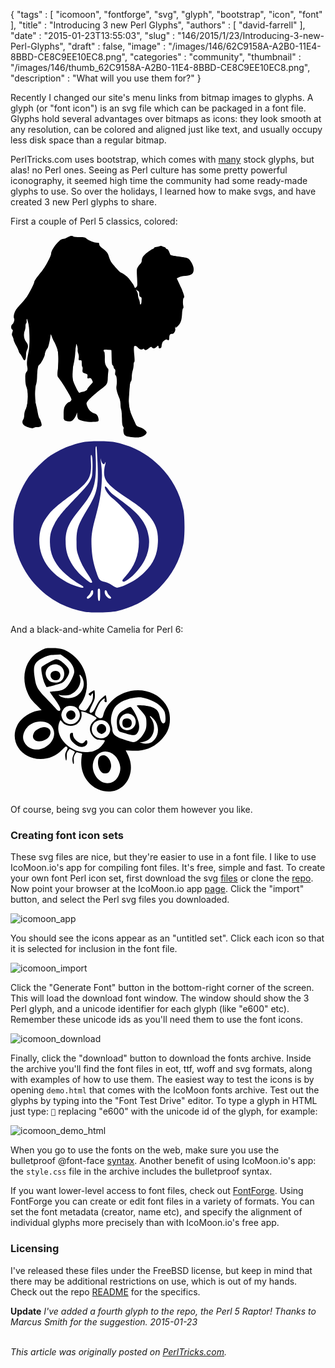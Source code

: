 {
   "tags" : [
      "icomoon",
      "fontforge",
      "svg",
      "glyph",
      "bootstrap",
      "icon",
      "font"
   ],
   "title" : "Introducing 3 new Perl Glyphs",
   "authors" : [
      "david-farrell"
   ],
   "date" : "2015-01-23T13:55:03",
   "slug" : "146/2015/1/23/Introducing-3-new-Perl-Glyphs",
   "draft" : false,
   "image" : "/images/146/62C9158A-A2B0-11E4-8BBD-CE8C9EE10EC8.png",
   "categories" : "community",
   "thumbnail" : "/images/146/thumb_62C9158A-A2B0-11E4-8BBD-CE8C9EE10EC8.png",
   "description" : "What will you use them for?"
}


Recently I changed our site's menu links from bitmap images to glyphs. A glyph (or "font icon") is an svg file which can be packaged in a font file. Glyphs hold several advantages over bitmaps as icons: they look smooth at any resolution, can be colored and aligned just like text, and usually occupy less disk space than a regular bitmap.

PerlTricks.com uses bootstrap, which comes with [many](http://getbootstrap.com/components/) stock glyphs, but alas! no Perl ones. Seeing as Perl culture has some pretty powerful iconography, it seemed high time the community had some ready-made glyphs to use. So over the holidays, I learned how to make svgs, and have created 3 new Perl glyphs to share.

First a couple of Perl 5 classics, colored:
<div class="text-center">
<svg
   xmlns:dc="http://purl.org/dc/elements/1.1/"
   xmlns:cc="http://creativecommons.org/ns#"
   xmlns:rdf="http://www.w3.org/1999/02/22-rdf-syntax-ns#"
   xmlns:svg="http://www.w3.org/2000/svg"
   xmlns="http://www.w3.org/2000/svg"
   xmlns:sodipodi="http://sodipodi.sourceforge.net/DTD/sodipodi-0.dtd"
   xmlns:inkscape="http://www.inkscape.org/namespaces/inkscape"
   id="svg2985"
   version="1.1"
   inkscape:version="0.48.5 r10040"
   width="294"
   height="325"
   sodipodi:docname="perl_camel_1_no_hold.png">
  <metadata
     id="metadata2991">
    <rdf:RDF>
      <cc:Work
         rdf:about="">
        <dc:format>image/svg+xml</dc:format>
        <dc:type
           rdf:resource="http://purl.org/dc/dcmitype/StillImage" />
        <dc:title></dc:title>
      </cc:Work>
    </rdf:RDF>
  </metadata>
  <defs
     id="defs2989" />
  <sodipodi:namedview
     pagecolor="#ffffff"
     bordercolor="#666666"
     borderopacity="1"
     objecttolerance="10"
     gridtolerance="10"
     guidetolerance="10"
     inkscape:pageopacity="0"
     inkscape:pageshadow="2"
     inkscape:window-width="640"
     inkscape:window-height="480"
     id="namedview2987"
     showgrid="false"
     inkscape:zoom="1.4523077"
     inkscape:cx="147"
     inkscape:cy="114.51894"
     inkscape:window-x="0"
     inkscape:window-y="0"
     inkscape:window-maximized="0"
     inkscape:current-layer="svg2985" />
  <path
     style="fill:#000000"
     d="m 193.75924,323.02872 c -10.12001,-1.02836 -12.32449,-2.50159 -13.03567,-8.7116 -0.30341,-2.64942 -0.15199,-4.96324 0.33649,-5.14182 0.48848,-0.17859 0.1123,-1.50872 -0.83595,-2.95584 -1.33761,-2.04131 -1.76082,-5.10696 -1.88788,-13.6753 -0.0901,-6.07429 -0.65257,-12.31095 -1.25,-13.85926 C 176.4888,277.1366 176,273.40964 176,270.40278 c 0,-3.00686 -0.7037,-7.14006 -1.56378,-9.1849 -4.17812,-9.93346 -5.62317,-15.75164 -4.89731,-19.71788 1.19303,-6.51893 0.59143,-15.84769 -1.10487,-17.13261 -1.095,-0.82945 -1.32762,-2.18068 -0.86908,-5.04826 0.46859,-2.93042 0.22468,-4.24883 -0.96941,-5.23983 C 165.718,213.35099 165,211.96531 165,211 c 0,-0.96531 -0.6611,-2.30377 -1.4691,-2.97436 -1.10519,-0.91723 -1.53869,-4.10585 -1.75,-12.87244 L 161.5,183.5 l -6.25,-0.29772 c -5.00113,-0.23823 -6.25,-2.4e-4 -6.25,1.19099 0,0.81878 0.46223,1.77437 1.02717,2.12352 0.59446,0.3674 0.96838,4.31826 0.88762,9.37858 -0.11321,7.09371 0.25638,9.51984 1.95854,12.85634 1.15395,2.26193 2.57611,4.40803 3.16036,4.76911 0.66504,0.41102 0.80954,2.34179 0.38643,5.16331 -0.37171,2.47873 -0.7308,7.35624 -0.79798,10.83891 -0.14281,7.40358 -1.74127,10.12793 -9.08085,15.47696 -8.88218,6.47327 -19.98274,16.20627 -22.70467,19.90752 -2.65497,3.6102 -2.67504,3.75052 -1.18419,8.27904 1.92003,5.83219 6.08622,10.11895 11.37402,11.70322 3.22325,0.96571 4.44047,1.98348 5.55105,4.64146 0.78238,1.87249 1.4225,4.50558 1.4225,5.85132 0,2.31113 -0.402,2.48275 -7.25,3.09508 -8.38739,0.74998 -21.98559,-1.47588 -24.84934,-4.06754 -1.12279,-1.01611 -1.91301,-3.37492 -2.10034,-6.26955 L 106.5,283.5 l -1.36862,4 c -0.75274,2.2 -2.77774,5.50383 -4.5,7.34185 -2.923986,3.12051 -3.452988,3.30494 -7.987256,2.78457 -2.670732,-0.3065 -5.483232,-1.07793 -6.25,-1.71429 -1.662479,-1.37973 -1.936784,-14.53319 -0.41382,-19.84346 1.032397,-3.59975 5.586554,-9.06867 7.5518,-9.06867 0.636856,0 1.908986,-0.82992 2.826954,-1.84426 1.537166,-1.69855 1.543887,-2.14378 0.08507,-5.63522 -2.257839,-5.40377 -14.791038,-25.58948 -19.249073,-31.00216 -2.349842,-2.85304 -2.418217,-3.32749 -1.585259,-11 0.478777,-4.4101 0.843081,-13.41836 0.809564,-20.01836 -0.0546,-10.75097 -0.353818,-12.7286 -2.874748,-19 -1.547594,-3.85 -3.315739,-7.6286 -3.92921,-8.39689 -0.613471,-0.76829 -2.061083,-3.91829 -3.216916,-7 L 64.296973,157.5 l -0.702606,6 C 62.806678,170.22657 60.201544,180.23693 59.040101,181 57.600144,181.94605 55,187.90414 55,190.25767 c 0,3.4119 -6.622078,16.05838 -8.837851,16.87805 -2.185659,0.80853 -3.225922,6.4859 -3.639722,19.86428 -0.1446,4.675 -0.82813,9.85 -1.518954,11.5 -1.98714,4.74619 -2.25493,25.20473 -0.413841,31.61647 0.850217,2.96094 2.174913,8.93102 2.943771,13.26685 0.768857,4.33582 2.019948,8.61082 2.780203,9.5 0.760255,0.88917 1.976799,3.81708 2.703432,6.50645 1.212602,4.48802 1.168311,5.00153 -0.539073,6.25 C 47.454842,306.3879 44.768749,307 42.50887,307 c -2.259878,0 -4.600761,0.49189 -5.201962,1.09309 -1.698104,1.69811 -11.771007,-0.77128 -15.316907,-3.75496 -3.323937,-2.79691 -3.886385,-6.56891 -1.458198,-9.77926 C 21.353971,293.47187 22,290.48424 22,287.76903 c 0,-2.85736 0.812393,-6.44113 1.978086,-8.72607 4.322936,-8.47366 5.13193,-28.21925 1.499812,-36.60683 -1.123554,-2.5946 -1.739408,-6.83314 -1.806951,-12.43613 -0.08702,-7.21869 0.223222,-8.95223 2.058092,-11.5 1.960714,-2.72251 2.060459,-3.48789 1.078362,-8.27471 -1.083486,-5.28101 -0.569248,-10.73595 2.377991,-25.22529 1.906816,-9.37437 1.552024,-34.2491 -0.624049,-43.75252 -1.943992,-8.48985 -2.985448,-9.9087 -2.753992,-3.75195 C 25.879811,139.42299 25.5028,141 24.969549,141 24.436297,141 24,143.18086 24,145.84636 c 0,2.6655 -0.694167,6.23785 -1.542593,7.93856 -2.238932,4.48805 -1.009646,12.24517 2.675342,16.88212 3.256925,4.09831 3.676852,8.25664 1.295077,12.82451 -0.857919,1.64535 -1.552694,4.79535 -1.543944,7 0.03757,9.46739 -2.545212,12.53787 -5.264389,6.25845 -0.774041,-1.7875 -2.58008,-4.79993 -4.01342,-6.69428 C 14.172733,188.16137 13,185.94976 13,185.14103 c 0,-0.80872 -1.8,-4.7501 -4,-8.75862 -2.2,-4.00851 -4,-8.14026 -4,-9.18167 0,-1.0414 -0.7412608,-3.37936 -1.6472461,-5.19545 -1.4024751,-2.81133 -1.459377,-3.82152 -0.3829352,-6.79837 1.0962973,-3.03176 1.04942,-3.61665 -0.3527538,-4.40135 -2.10708397,-1.17918 -2.08325961,-6.17406 0.037839,-7.93313 2.7468534,-2.27802 4.6524604,-7.79716 3.2680826,-9.46524 C 4.343412,131.50393 5.4348929,125.11215 8.1610551,120.30094 9.3455954,118.21042 12.884013,113.8 16.024206,110.5 c 3.140193,-3.3 7.50881,-8.48631 9.708038,-11.525127 C 29.67033,93.533359 38,77.032226 38,74.672367 38,73.092176 43.171007,65.781075 49.753972,58.053849 55.195488,51.666478 65,33.336177 65,29.550206 65,22.939287 78.344153,6 83.551995,6 85.003676,6 87.610847,5.2607445 89.345708,4.3572099 95.21673,1.2995172 95.969778,1 97.786431,1 c 0.997463,0 2.278609,0.4650405 2.846989,1.0334232 0.56839,0.5683828 4.93394,1.0478992 9.70123,1.065592 7.89628,0.029305 8.94851,0.2683684 11.82144,2.6857806 C 125.88403,8.9216514 134.08387,12 138.71161,12 141.53735,12 142,12.345735 142,14.457368 c 0,1.646152 1.19896,3.37926 3.63194,5.25 8.98789,6.910868 9.91633,8.04724 11.81236,14.457728 1.03051,3.484197 2.89762,7.684904 4.14913,9.334904 5.22478,6.888423 13.03294,15.359869 14.75043,16.003434 3.33008,1.247829 10.53613,6.53182 12.67035,9.290812 6.14801,7.94777 7.82787,10.410297 8.95054,13.120649 1.21313,2.928758 1.26695,2.947157 3.24097,1.108076 1.89336,-1.763939 1.96624,-2.637778 1.28332,-15.388409 -0.67774,-12.653939 -0.5907,-13.733997 1.36118,-16.892212 1.14686,-1.855666 2.99974,-4.201575 4.11749,-5.213131 1.20669,-1.092033 2.03381,-3.096524 2.03603,-4.934207 0.002,-1.702256 0.87437,-4.522866 1.93848,-6.268021 2.05306,-3.367051 11.32376,-10.717218 15.53883,-12.319787 C 228.86647,21.480468 230,20.588364 230,20.024751 230,19.461138 230.98055,19 232.179,19 c 1.19845,0 3.69155,-0.546944 5.54022,-1.215431 2.63798,-0.953908 3.77998,-0.953908 5.30743,0 C 244.09707,18.453056 245.60582,19 246.37944,19 c 0.77362,0 1.6656,0.675 1.98219,1.5 0.31658,0.825 1.18868,1.5 1.93801,1.5 1.38314,0 2.86352,2.302027 4.64435,7.222071 1.11037,3.067689 1.03682,3.045032 16.99141,5.234343 12.75633,1.750441 13.58402,2.212351 18.0963,10.098984 3.11741,5.448664 3.91313,11.810653 1.93866,15.499993 C 290.33818,63.105136 285.56308,65 279.50982,65 c -3.62757,0 -6.9741,0.70637 -9.53419,2.012433 l -3.94469,2.012433 3.12305,6.737567 c 1.71768,3.705662 3.50948,7.516974 3.98177,8.469582 1.85848,3.748493 4.86326,12.357227 4.86374,13.934652 2.7e-4,0.916666 -0.41233,1.816666 -0.91689,2.000003 -1.20813,0.43897 -1.60848,8.43386 -0.63637,12.70825 0.50152,2.20521 0.37596,3.61693 -0.36227,4.07318 -0.62139,0.38405 -1.31647,4.11317 -1.54461,8.28694 -0.56149,10.27224 -1.90486,14.68846 -5.79989,19.06659 -3.09344,3.47712 -5.71559,5.08677 -4.14398,2.54386 0.44289,-0.7166 0.27423,-0.88301 -0.44465,-0.43871 -0.65696,0.40602 -0.89999,1.74451 -0.56157,3.09288 0.85734,3.41593 -2.47073,8.75101 -5.14221,8.24323 C 255.51385,157.18537 254,159.30102 254,163.95779 254,166.81062 253.576,168 252.55902,168 c -0.79254,0 -1.69655,-0.41351 -2.00891,-0.91891 -0.85241,-1.37924 -6.02227,1.54548 -7.34247,4.15383 -0.63055,1.24579 -1.27273,3.84008 -1.42705,5.76508 -0.22154,2.76347 -0.75407,3.56725 -2.53059,3.81955 -1.65701,0.23533 -2.25,-0.18196 -2.25,-1.58333 0,-3.08698 -1.13409,-3.33546 -3.20534,-0.70231 -2.23275,2.83849 -6.25171,3.2587 -7.62897,0.79767 -0.82797,-1.47949 -1.36896,-1.30963 -4.77754,1.5 -4.32885,3.56821 -5.58409,3.84218 -7.42743,1.62109 -0.9208,-1.1095 -1.48603,-1.22074 -1.99753,-0.39311 -1.13008,1.82851 -6.61693,0.11785 -8.41271,-2.62287 -1.61942,-2.47153 -4.92432,-3.25885 -6.04795,-1.44078 -0.33853,0.54776 -0.1238,6.27982 0.47719,12.73793 0.75174,8.07807 0.76937,11.8498 0.0565,12.08742 C 197.4663,203.01123 197,205.08265 197,207.4244 c 0,2.34176 -0.67013,6.46676 -1.48918,9.16667 -0.81904,2.69991 -1.49404,7.44133 -1.5,10.53649 -0.007,3.64998 -0.51358,6.04481 -1.44152,6.81493 -0.94567,0.78483 -1.62024,4.13178 -1.98978,9.87244 -0.30749,4.77679 -0.82334,12.67893 -1.14632,17.56032 -0.67309,10.17261 1.0712,19.22733 5.61055,29.12475 1.51351,3.3 3.64276,8.07021 4.73167,10.60047 1.78303,4.14317 2.44347,4.71722 6.64412,5.77495 2.70077,0.68006 6.20909,2.5902 8.33394,4.53748 3.35712,3.07656 3.56937,3.5831 2.49212,5.9474 -1.30859,2.87205 -6.86492,5.65852 -12.2456,6.1411 -1.925,0.17265 -6.98334,-0.0401 -11.24076,-0.47268 z m 14.94371,-3.22208 c 1.53838,-0.65635 3.59153,-1.85741 4.56257,-2.66903 1.6778,-1.40235 1.66034,-1.58763 -0.35135,-3.72897 -1.16427,-1.23931 -4.77072,-3.04825 -8.01434,-4.01987 -5.74359,-1.72047 -5.94912,-1.90459 -7.87631,-7.05546 -1.08836,-2.90888 -2.41708,-6.08638 -2.95273,-7.0611 -5.9112,-10.75662 -9.30243,-30.75065 -6.91545,-40.77221 0.65501,-2.75 1.22551,-8.43812 1.26779,-12.64027 0.0602,-5.98404 0.48225,-8.08924 1.94692,-9.71139 1.55685,-1.72426 1.75616,-2.98262 1.19004,-7.51366 -0.46292,-3.70516 -0.31105,-5.67056 0.47577,-6.15684 0.76201,-0.47095 0.9319,-2.20714 0.49868,-5.09607 C 192.04237,210.09975 192.20656,209 193.18873,209 c 0.8363,0 1.40296,-1.53944 1.56439,-4.25 0.76307,-12.81205 0.74445,-16.51812 -0.096,-19.1071 -1.4185,-4.36976 0.90241,-13.6429 3.41458,-13.6429 1.06055,0 1.92828,0.35134 1.92828,0.78076 0,0.42942 1.35,1.29033 3,1.91314 1.65,0.6228 3,1.7561 3,2.51844 0,0.99855 0.99098,1.27037 3.54461,0.97225 2.34632,-0.27392 4.15207,0.13593 5.34151,1.21235 1.66991,1.51125 1.97463,1.46146 4.31177,-0.70454 1.38318,-1.28189 2.72774,-2.96929 2.98791,-3.74979 0.39042,-1.17126 0.94431,-1.20436 3.17168,-0.1895 1.48426,0.67627 2.9487,1.88122 3.25433,2.67766 0.41273,1.07557 1.3325,0.56332 3.57552,-1.99135 C 233.84825,173.54774 235.83557,172 236.60359,172 237.37162,172 238,171.325 238,170.5 c 0,-0.83333 0.88889,-1.5 2,-1.5 1.11111,0 2,-0.66667 2,-1.5 0,-0.825 0.6199,-1.5 1.37756,-1.5 0.75765,0 1.96778,-0.71119 2.68918,-1.58041 0.76218,-0.91838 2.27515,-1.39623 3.61176,-1.14072 2.15761,0.41246 2.26189,0.20057 1.68301,-3.41958 C 250.94602,157.26098 251.11989,156 251.89363,156 c 0.63209,0 1.66183,-1.125 2.28832,-2.5 1.41763,-3.11136 3.77879,-3.26141 3.93405,-0.25 0.0873,1.69317 0.22918,1.81691 0.57333,0.5 0.25152,-0.9625 0.87432,-1.75 1.38399,-1.75 0.50968,0 0.92668,-1.7449 0.92668,-3.87756 0,-3.93623 2.03238,-6.8385 3.9562,-5.64951 0.57409,0.35481 1.0438,-0.0564 1.0438,-0.91391 0,-0.85746 0.56675,-1.55902 1.25945,-1.55902 2.64282,0 3.87217,-4.29582 4.24025,-14.81714 0.21878,-6.25345 0.80763,-10.7853 1.42828,-10.99219 0.73806,-0.24602 0.74066,-0.94131 0.009,-2.30911 -0.57607,-1.07641 -0.74368,-2.91406 -0.37246,-4.08367 1.50189,-4.73204 0.74519,-16.468489 -1.31714,-20.428799 C 268.10334,81.332247 263,69.464375 263,68.190567 c 0,-2.243087 7.71918,-5.189111 13.71016,-5.232483 6.77922,-0.04908 11.71907,-2.304039 13.78943,-6.294647 1.28199,-2.471053 1.21984,-3.140141 -0.61955,-6.669079 -1.12448,-2.157356 -3.695,-5.745308 -5.71227,-7.973225 C 280.51764,37.989857 280.44469,37.962959 269,36.428803 253.01967,34.286645 253.0574,34.298164 251.94399,31.222071 249.81766,25.34749 248.91427,24.293732 246.41403,24.771683 245.02779,25.03668 244,24.757764 244,24.116577 244,23.50246 243.325,23 242.5,23 c -0.825,0 -1.5,-0.675 -1.5,-1.5 0,-1.946592 -1.4111,-1.914508 -3.0577,0.06952 -0.71642,0.863237 -2.12152,1.355366 -3.12244,1.093619 C 233.81894,22.401396 233,22.59511 233,23.09362 233,23.592129 231.97559,24 230.72353,24 c -2.81569,0 -15.44707,9.913227 -17.38091,13.640703 -0.81704,1.574847 -1.16346,3.898533 -0.81662,5.47767 0.45616,2.076869 0.13571,2.992307 -1.3202,3.771486 -5.2726,2.821809 -7.50289,11.148769 -6.18982,23.110141 0.45283,4.125 0.47724,9.372375 0.0542,11.660832 -0.5864,3.172569 -0.47002,4.046076 0.49001,3.677679 1.32518,-0.508518 1.86198,0.77183 2.89775,6.911489 0.40104,2.377177 1.17943,3.75 2.12626,3.75 1.23304,0 1.44321,1.526538 1.20468,8.75 l -0.28893,8.75 -3.25,0.31336 c -2.91237,0.2808 -3.25,0.0437 -3.25,-2.28212 0,-1.42751 -0.675,-4.21098 -1.5,-6.18548 -0.825,-1.97451 -1.5,-4.94186 -1.5,-6.594114 0,-3.100851 -8.80288,-20.513231 -11.50371,-22.754727 C 189.67333,75.313924 189,74.181827 189,73.481147 c 0,-1.46437 -6.18774,-7.14312 -9.36109,-8.591074 -1.1764,-0.536773 -3.04732,-1.519129 -4.1576,-2.183012 C 172.98905,61.216835 161,48.974897 161,47.920298 161,47.498532 159.93326,45.881424 158.62946,44.326725 157.32566,42.772026 155.9421,39.925 155.55489,38 154.49301,32.721024 152.08443,28 150.45308,28 149.65389,28 149,27.623699 149,27.163776 c 0,-0.459923 -2.23195,-2.597423 -4.95989,-4.75 -3.28111,-2.589073 -4.97347,-4.681786 -5,-6.182828 -0.0327,-1.850589 -0.4572,-2.164369 -2.30172,-1.701423 -1.24389,0.312196 -4.05639,-0.212828 -6.25,-1.166721 -2.19362,-0.953892 -4.41344,-1.621568 -4.93295,-1.483723 -1.49604,0.396954 -5.85371,-2.1415794 -8.23951,-4.7998813 -1.84202,-2.0524085 -2.42917,-2.2301102 -3.74909,-1.1346681 -1.25811,1.0441337 -2.14974,1.0566621 -4.54653,0.063883 -1.63982,-0.679236 -4.16814,-0.9371438 -5.61849,-0.5731284 -1.81224,0.4548431 -3.22576,0.1290321 -4.519414,-1.0417076 C 97.775705,3.3920283 97,3.1659741 97,3.8450124 97,4.4802556 95.9301,5 94.622445,5 93.314789,5 91.684689,5.675 91,6.5 90.315311,7.325 88.46404,8 86.886064,8 c -2.174862,0 -4.406609,1.5122285 -9.223751,6.25 -6.899968,6.78628 -9.158194,10.654648 -10.528847,18.036039 -0.488797,2.632322 -1.542528,5.557322 -2.341625,6.5 -0.799097,0.942679 -2.252305,3.88006 -3.229352,6.527515 C 59.750691,50.222894 55.321088,56.73011 49.52294,63 45.259741,67.610057 40,75.49532 40,77.276537 40,78.05544 39.370003,79.999361 38.600007,81.596362 37.83001,83.193363 35.950658,87.2 34.423668,90.5 c -2.913361,6.296107 -10.63274,16.57284 -16.900893,22.5 -6.014832,5.68762 -8.8877111,12.27877 -8.9606203,20.55806 -0.055375,6.28814 -0.3791165,7.43353 -2.9677807,10.5 L 2.688748,147.5 l 2.655626,0.31642 c 3.0025552,0.35776 3.248321,1.54435 1.2863261,6.21057 C 5.243765,157.32553 5.4998291,161 7.1166314,161 7.6024841,161 8,162.78437 8,164.96527 c 0,2.69514 0.9688299,5.49296 3.024634,8.73463 1.663548,2.62314 3.499499,6.53287 4.079891,8.68828 0.580393,2.15541 2.254744,5.4222 3.720781,7.25952 l 2.665522,3.34059 1.184129,-6.24414 c 0.65127,-3.43428 0.942678,-7.08783 0.647573,-8.119 -0.295105,-1.03116 -0.0099,-2.20031 0.633707,-2.5981 0.811575,-0.50158 0.311181,-1.74422 -1.6326,-4.05428 -2.388065,-2.83805 -2.856683,-4.39684 -3.166549,-10.53307 -0.267832,-5.30384 0.08386,-8.1452 1.334348,-10.78041 1.213467,-2.55719 1.503232,-4.73137 1.015402,-7.61882 C 21.056937,140.37754 21.195106,139 21.912102,139 22.510446,139 23,137.90429 23,136.5651 c 0,-4.5913 1.807986,-7.73151 4.251612,-7.38444 1.682707,0.239 2.317256,1.07412 2.522114,3.31934 0.150549,1.65 0.97611,5.99501 1.834579,9.65557 1.825663,7.78474 2.542535,36.24143 0.991153,39.34443 -0.549959,1.1 -1.335952,4.25 -1.746651,7 -0.410699,2.75 -1.149253,7.1375 -1.641231,9.75 -0.534939,2.84063 -0.522869,6.65937 0.03003,9.5 1.46047,7.5035 1.215266,10.13478 -1.182261,12.68683 -1.987815,2.11594 -2.175941,3.14844 -1.77018,9.71536 0.249706,4.04129 1.186797,9.80838 2.082424,12.81574 3.214268,10.79295 1.817464,30.97027 -2.755898,39.80993 -1.163719,2.2493 -1.491207,4.36876 -1.043656,6.75441 0.453647,2.41815 0.16141,4.2256 -0.959913,5.93696 C 22.725453,296.82245 22,298.55072 22,299.30983 c 0,2.37825 3.463483,4.65035 8.532265,5.5973 4.054051,0.75737 5.080193,0.63754 6.064206,-0.70817 0.971495,-1.3286 1.63549,-1.4143 3.69333,-0.47669 1.379893,0.62872 3.477101,0.88994 4.660462,0.58049 1.821234,-0.47627 2.050171,-1.04168 1.491145,-3.68271 -0.363231,-1.71603 -1.778518,-4.60808 -3.145082,-6.42679 -1.596033,-2.1241 -2.295923,-4.09115 -1.956936,-5.5 0.553371,-2.29985 -0.202733,-6.54947 -2.782916,-15.64118 -2.254749,-7.94498 -2.327869,-27.88675 -0.129973,-35.44725 1.009279,-3.47179 1.84907,-10.45231 2.044939,-16.99795 C 40.813145,209.18762 41.98759,204 44.231138,204 c 0.704351,0 1.915723,-1.4625 2.691937,-3.25 0.776214,-1.7875 2.461064,-4.81696 3.744111,-6.73213 C 51.950234,192.10269 53,189.26692 53,187.71615 c 0,-1.55077 1.522464,-5.83381 3.383253,-9.51787 2.073525,-4.10524 3.862993,-9.65557 4.622505,-14.33748 0.681589,-4.20156 1.588709,-8.20463 2.015823,-8.89572 1.405179,-2.27363 3.463913,-0.29918 5.380881,5.16057 1.037839,2.95589 2.496856,6.08478 3.242259,6.95309 C 72.390125,167.94705 73,168.98424 73,169.3836 c 0,0.39937 0.911934,2.72795 2.02652,5.17462 4.357758,9.56587 5.363594,24.38362 2.798239,41.22304 -1.108399,7.27573 -1.106997,7.28409 1.844229,11 6.158837,7.75464 17.136568,25.64941 19.678453,32.0778 1.461039,3.69496 1.528689,4.7995 0.443989,7.25 C 98.975219,267.95301 97.762538,269 96.44298,269 c -5.08352,0 -9.426698,8.64336 -9.437403,18.78138 -0.0044,4.15326 0.36823,5.40086 1.744423,5.84068 0.9625,0.30761 2.767958,1.04745 4.012129,1.64409 1.923774,0.92254 2.705037,0.66046 5.223269,-1.75216 1.628627,-1.56032 3.694992,-5.04638 4.591922,-7.74678 0.89693,-2.70041 2.28058,-5.15919 3.07478,-5.46395 2.33883,-0.89749 4.45179,2.75959 3.97815,6.88532 -0.57618,5.01886 1.1766,6.33293 10.86975,8.14913 9.54016,1.78753 17.5,1.22113 17.5,-1.24526 0,-3.04334 -2.96621,-5.92043 -7.75054,-7.51768 C 125.48076,284.98274 121,280.25863 121,276.82298 c 0,-0.85429 -0.9,-2.69743 -2,-4.09585 -1.1,-1.39842 -2,-2.85685 -2,-3.24095 0,-1.26232 6.25249,-8.90793 10.61996,-12.98618 4.53805,-4.23755 11.06888,-9.45285 18.21687,-14.54738 5.22216,-3.72196 8.86482,-10.77305 7.18601,-13.90995 -0.69701,-1.30236 -0.76141,-3.88671 -0.18799,-7.54337 0.47974,-3.05926 0.5002,-5.79223 0.0455,-6.07327 -0.83306,-0.51486 -2.63021,-4.2544 -4.8468,-10.0853 -0.92515,-2.43365 -0.92993,-3.66574 -0.0209,-5.36437 1.24584,-2.32787 0.55247,-10.50906 -0.97043,-11.45027 C 146.579,187.23981 146.2,185.48588 146.2,183.62848 l 0,-3.3771 8.65,0.12746 8.65,0.12747 0.7838,6.49684 c 0.43109,3.57327 0.52064,9.08967 0.199,12.25867 -0.47222,4.65268 -0.28622,5.87638 0.96621,6.35699 0.85304,0.32734 1.55099,1.24024 1.55099,2.02867 0,0.78843 0.96229,2.73507 2.13843,4.32588 1.57079,2.12461 1.97559,3.70653 1.525,5.95951 -0.47833,2.39163 -0.26407,3.06713 0.97286,3.06713 1.27039,0 1.45593,0.6949 0.93168,3.48939 -0.36004,1.91916 -0.15851,5.18166 0.44784,7.25 0.85682,2.92272 0.79225,4.64055 -0.28977,7.70996 -1.24037,3.51857 -1.18916,4.60933 0.4695,10 1.02396,3.32786 2.5717,7.56949 3.43943,9.42585 0.86773,1.85636 1.73904,6.24959 1.93624,9.76273 0.19721,3.51314 0.79559,8.0693 1.32973,10.1248 0.53414,2.0555 1.00065,7.8648 1.03668,12.90956 0.069,9.65745 0.47904,11.79133 2.78309,14.48237 1.17653,1.37415 1.2065,2.35624 0.1768,5.79309 -1.45959,4.87168 -0.53178,6.30612 5.10249,7.88875 4.97346,1.39701 16.39917,1.37969 19.70295,-0.0299 z M 107.246,254.75 c -0.54938,-0.6875 -2.96698,-5.2815 -5.37244,-10.20888 -4.266425,-8.73943 -4.381827,-9.23689 -4.711039,-20.30799 -0.22344,-7.51409 0.173254,-13.77939 1.173951,-18.54112 1.590641,-7.56892 2.543998,-14.56195 3.229938,-23.69201 0.65705,-8.74555 1.36984,-11 3.47786,-11 2.52539,0 4.22182,3.34304 5.07449,10 1.55133,12.11146 2.02338,13.77559 3.77742,13.3169 1.31473,-0.34381 1.90809,0.71832 2.81396,5.03709 0.63136,3.01002 0.90238,6.41174 0.60226,7.55939 -0.38704,1.48003 -0.0757,2.08662 1.07097,2.08662 1.77162,0 2.21429,2.51259 0.61663,3.5 -1.36115,0.84124 -1.26553,4.21786 0.14411,5.08907 0.62926,0.3889 2.42926,0.67056 4,0.6259 2.38093,-0.0677 2.85589,0.32345 2.85589,2.35191 0,1.64969 0.56348,2.43389 1.75,2.4355 1.09847,0.001 2.78769,1.98845 4.53723,5.33696 3.32255,6.35915 2.93272,8.13198 -3.17116,14.42162 C 126.85223,245.09369 125,247.62502 125,248.38613 125,250.49827 120.47659,253 116.65763,253 c -1.87701,0 -3.97294,0.675 -4.65763,1.5 -1.51632,1.82705 -3.41402,1.92684 -4.754,0.25 z m 8.254,-4.28718 c 4.02708,-0.72099 7.5,-2.92704 7.5,-4.7641 0,-0.54522 2.02627,-3.15755 4.50282,-5.80518 l 4.50281,-4.81388 -1.66102,-3.48319 c -1.47332,-3.08959 -1.99235,-3.41692 -4.59319,-2.89675 -2.82708,0.56541 -2.91997,0.46484 -2.59179,-2.80593 0.30167,-3.00664 -7.4e-4,-3.50615 -2.65963,-4.39308 -5.21062,-1.73811 -5.77011,-2.45019 -5.20946,-6.63016 0.2855,-2.12859 0.11193,-4.12181 -0.38572,-4.42938 C 114.40717,210.13361 114,207.65852 114,204.94098 114,200.27135 113.85548,200 111.36833,200 c -2.47337,0 -2.60078,-0.23028 -2.11817,-3.82841 0.29709,-2.21501 -0.0839,-5.2491 -0.90396,-7.19954 -0.7796,-1.85413 -1.16039,-4.54155 -0.8462,-5.97205 0.31419,-1.4305 -0.0793,-4.14802 -0.87432,-6.03893 l -1.44558,-3.43801 -0.54179,3.48847 c -0.29798,1.91866 -0.80479,7.53847 -1.12624,12.48847 -0.32145,4.95 -1.51091,12.76687 -2.64325,17.37082 -1.501437,6.10466 -1.965401,10.70692 -1.713808,17 0.317299,7.93658 0.739521,9.45067 5.260548,18.86422 3.31128,6.89467 5.26948,9.94277 6,9.33949 0.59644,-0.49256 2.88444,-1.21782 5.08444,-1.61171 z m 94.29606,-145.66315 c 0.2604,-4.874506 0.0495,-5.606786 -1.75,-6.077373 C 206.4018,98.292311 206,97.377192 206,94.062235 c 0,-3.011759 -0.47229,-4.302218 -1.75,-4.781649 -0.9625,-0.361154 -2.35121,-1.359531 -3.08602,-2.218615 -0.73481,-0.859084 -0.39731,0.06614 0.75,2.056063 1.14731,1.989919 2.08602,4.972463 2.08602,6.627876 0,1.655413 0.675,4.62534 1.5,6.59985 0.825,1.9745 1.5,4.76696 1.5,6.20545 0,1.64561 0.46352,2.46256 1.25,2.20312 0.74825,-0.24683 1.36884,-2.63704 1.54606,-5.95466 z"
     id="path2995"
     inkscape:connector-curvature="0" />
  <path
     style="fill:#000000;fill-opacity:1;stroke:#000000;stroke-width:0.9737699"
     d="M 97.21875,2.96875 C 92.465836,3.7649335 88.388485,6.2616914 83.90625,7.75 74.435181,13.836646 66.824511,23.182962 64.875,34.4375 58.946346,53.479079 41.515,65.996632 35.42799,84.878224 30.415873,96.986707 21.442591,106.52669 13.0625,116.25 c -5.7753939,7.21072 -5.1429038,16.88156 -7.6875,25.3125 -2.5432568,2.29417 -4.3488181,7.55545 0.40625,8.125 -0.1288761,4.28678 -3.0661782,9.05798 0.03125,13.15625 2.4061806,8.95365 6.661336,17.52682 10.875,25.8125 0.837716,3.01802 5.997036,6.52026 6.78125,1.65625 0.627009,-6.94089 3.630174,-15.19152 -1.25,-21.3125 -3.127213,-7.84867 -0.554806,-16.13455 0.90625,-23.96875 -0.706887,-4.83322 1.017915,-10.34887 3.625,-14.1875 2.691677,1.44929 1.775968,6.31483 2.842738,8.92538 2.571219,18.77938 3.349433,38.30511 -1.405238,56.82462 -1.770062,7.2552 1.139175,14.9343 -0.5625,22.0625 -6.107583,6.63601 -1.376533,16.16395 -0.84375,23.875 2.968145,14.30688 1.343435,29.16699 -2.9375,42.84375 -0.09501,4.91163 -1.812263,9.39516 -2.84375,14.09375 1.710961,5.90999 9.834961,7.98718 15.25,6.59375 3.371618,-2.27493 9.798916,2.0608 11.40625,-3.34375 0.487531,-5.86737 -5.245398,-10.25577 -4.78125,-16.21875 -3.573053,-16.35724 -6.258348,-33.397 -2.787467,-50.07884 1.789565,-9.68999 1.089682,-20.05236 3.818717,-29.38991 6.023408,-7.56171 10.149406,-16.50659 12.71875,-25.875 3.580895,-7.78636 5.79767,-17.24437 7.96875,-24.65625 9.348588,15.02734 14.966964,33.03388 12.522503,50.96621 0.315723,6.99442 -4.058946,15.18786 1.818451,20.71077 7.1259,11.14649 16.118694,21.65825 19.721546,34.51052 0.28546,5.37346 -6.956499,5.4591 -8.875,9.8125 -4.255051,6.18589 -3.80417,14.06672 -4.28125,21.21875 4.016521,1.5594 9.913545,5.71071 13.3125,0.71875 3.31881,-3.50032 4.73409,-9.62308 8.1875,-12.3125 2.12859,4.03018 0.14301,10.55947 5.625,12.53125 7.86437,2.82035 16.93599,3.60426 25.09375,1.65625 4.1905,-3.6341 -1.53992,-8.75905 -5.09375,-10.15625 -5.89542,-1.74605 -9.35621,-6.34173 -11.375,-11.90625 -1.85359,-3.07372 -3.17792,-6.66659 0.4375,-9.03125 8.50691,-10.31939 20.21004,-17.1511 29.21875,-26.8125 5.43647,-7.55229 4.00345,-18.07103 1.9375,-26.59375 -2.54728,-4.97178 -4.38946,-10.18949 -3,-15.84375 0.94669,-4.86701 -2.39043,-9.89478 -2.1875,-14.21875 4.76844,-0.30917 10.34127,-0.13577 14.59375,1.46875 1.15308,7.69408 -0.55758,15.89855 1.65625,23.34375 3.60961,3.44701 5.3194,8.89203 5.5625,13.84375 3.37072,4.14796 1.24244,10.24899 2.15625,15.3125 -2.15737,8.24942 0.91021,16.3881 3.4375,24.21875 4.62372,14.90015 2.66883,30.96048 6.625,45.90625 3.00517,4.24432 -2.03619,11.32868 3.84375,14.125 9.09447,3.39789 21.27683,4.37087 29.03125,-2.46875 2.36322,-4.72283 -4.6123,-7.43687 -7.96875,-8.9375 -4.71702,-1.02613 -8.29625,-4.32167 -9.29811,-9.20127 -7.17686,-14.80748 -10.68021,-31.41555 -8.17259,-47.91777 0.36458,-7.95204 1.45582,-15.81398 3.50195,-23.38096 0.96042,-7.73482 1.08187,-15.68738 3.34375,-23.03125 1.32909,-10.34907 -0.92671,-21.25249 1.96875,-31.3125 4.68076,2.97368 9.70247,5.9814 15.25,6.40625 3.60555,2.73487 7.48056,0.007 9.4375,-3.28125 2.89275,-3.9738 6.37015,6.63989 9.0151,1.25819 3.28166,-3.72083 7.51508,-6.37614 11.2349,-9.28944 2.10842,-3.43585 6.43607,-3.33082 9.46875,-4.90625 2.10546,-2.75121 -1.35756,-7.10259 2.53125,-9.21875 1.32673,-3.52371 4.70783,1.12202 6.25,-2.21875 1.63908,-3.63402 1.37701,-8.63944 5.75,-10.21875 7.9389,-6.30574 5.56265,-17.80548 6.98393,-26.71578 -0.091,-8.88623 1.66887,-18.302746 -0.50402,-26.866663 -2.54536,-6.778479 -6.72942,-13.669485 -8.41741,-20.417557 7.73814,-6.175816 21.4234,-1.057352 26.6875,-11.21875 2.28138,-7.433685 -4.89414,-13.78032 -9.625,-18.5 -4.60109,-4.335374 -11.85759,-2.27071 -17.48304,-4.402153 -4.36677,-1.481359 -11.15611,0.158562 -12.29821,-5.785347 -1.83104,-4.699643 -7.55999,-4.661798 -10.625,-8.21875 -4.907,-2.526386 -9.35862,3.247213 -14.1875,3.71875 -5.37477,3.752321 -11.53636,7.412326 -14.96875,13.125 -1.46852,3.72557 -0.19913,8.591201 -4.21875,10.90625 -6.70679,7.71134 -3.89031,19.150724 -4.53125,28.53125 0.085,4.285734 -0.0273,8.625405 2.40625,12.125 0.36804,5.259214 5.15089,8.711046 4.2991,14.12484 -0.66802,3.55494 2.45923,11.14602 -3.4241,9.50016 -1.79155,-2.98938 -1.52442,-8.07464 -3.1936,-11.58283 C 198.85494,85.444023 191.3985,69.04687 176.5,61.46875 165.99011,53.771319 158.48791,42.584058 154.125,30.4375 149.99792,24.275089 142.40109,20.478574 139.15625,13.8125 134.89147,11.995915 129.7434,12.62457 125.5,10.25 120.23015,7.9121475 115.46541,3.6792156 109.15714,4.4265341 104.99697,4.7326524 101.16144,3.2826982 97.21875,2.96875 z m 7.6875,169.71875 c 3.64463,1.21041 2.52076,6.88965 3.84375,9.84375 1.70677,4.14547 0.2649,11.50001 5.09375,13.59375 2.72495,4.511 1.03458,10.61478 3.78125,14.78125 -0.63472,2.95705 -1.60088,8.48239 3,8.5625 4.12569,-0.35677 5.25557,4.25391 8.15625,6.3125 2.68357,3.75246 5.68077,9.06987 1.53125,13.03125 -4.0229,4.88101 -6.7769,12.54386 -14.1875,12.75 -3.05327,0.32784 -7.27096,5.08335 -8.65625,0.1875 -5.28054,-8.91041 -9.772631,-18.39401 -8.75,-29 0.07973,-16.65408 3.87388,-33.01808 5.78125,-49.4375 -0.0919,-0.45973 0.0666,-0.65424 0.40625,-0.625 z"
     id="path2997"
     inkscape:connector-curvature="0" />
</svg>
</div>
<div class="text-center">
<svg
   xmlns:dc="http://purl.org/dc/elements/1.1/"
   xmlns:cc="http://creativecommons.org/ns#"
   xmlns:rdf="http://www.w3.org/1999/02/22-rdf-syntax-ns#"
   xmlns:svg="http://www.w3.org/2000/svg"
   xmlns="http://www.w3.org/2000/svg"
   xmlns:sodipodi="http://sodipodi.sourceforge.net/DTD/sodipodi-0.dtd"
   xmlns:inkscape="http://www.inkscape.org/namespaces/inkscape"
   id="svg2985"
   version="1.1"
   inkscape:version="0.91 r13725"
   width="283"
   height="283"
   sodipodi:docname="Perl_Onion_Color.svg">
  <metadata
     id="metadata2991">
    <rdf:RDF>
      <cc:Work
         rdf:about="">
        <dc:format>image/svg+xml</dc:format>
        <dc:type
           rdf:resource="http://purl.org/dc/dcmitype/StillImage" />
        <dc:title></dc:title>
      </cc:Work>
    </rdf:RDF>
  </metadata>
  <defs
     id="defs2989" />
  <sodipodi:namedview
     pagecolor="#ffffff"
     bordercolor="#666666"
     borderopacity="1"
     objecttolerance="10"
     gridtolerance="10"
     guidetolerance="10"
     inkscape:pageopacity="0"
     inkscape:pageshadow="2"
     inkscape:window-width="1920"
     inkscape:window-height="1016"
     id="namedview2987"
     showgrid="false"
     inkscape:zoom="0.83392226"
     inkscape:cx="143.8983"
     inkscape:cy="141.5"
     inkscape:window-x="0"
     inkscape:window-y="27"
     inkscape:window-maximized="1"
     inkscape:current-layer="svg2985" />
  <ellipse
     style="fill:#ffffff"
     id="path3352"
     cx="137.30296"
     cy="139.1017"
     rx="126.51059"
     ry="131.90678" />
  <path
     style="fill:#212178"
     d="M 118.69895,277.3992 C 88.934233,272.13272 63.406488,258.54383 42.31148,236.73675 24.370281,218.18994 12.024451,194.83379 6.403291,168.80475 c -2.4273446,-11.23993 -2.4273446,-43.40363 0,-54.64357 C 10.20178,96.57211 17.579636,79.095485 27.637238,63.862333 34.296314,53.776558 53.793596,34.279276 63.87937,27.6202 79.112521,17.562598 96.589145,10.184741 114.17822,6.3862521 c 11.23994,-2.4273446 43.40364,-2.4273446 54.64356,0 27.40583,5.9184869 50.17782,18.2925009 69.83012,37.9448049 19.65231,19.652304 32.02632,42.424303 37.94481,69.830123 2.42734,11.23994 2.42734,43.40364 0,54.64357 -5.91849,27.40583 -18.2925,50.17782 -37.94481,69.83012 -19.34171,19.34171 -41.82327,31.68678 -68.77357,37.7649 -9.55793,2.1556 -41.15744,2.77268 -51.17938,0.99943 z m 24.74157,-27.3282 c 0,-8.97489 -0.13045,-9.62173 -1.94051,-9.62173 -1.79642,0 -1.93443,0.61948 -1.85846,8.34201 0.0897,9.12148 0.73096,11.92411 2.58666,11.30554 0.86091,-0.28696 1.21231,-3.19306 1.21231,-10.02582 z m -14.45684,3.08865 c 2.55424,-2.55424 3.29888,-4.10337 3.29888,-6.86294 0,-2.81397 -0.34268,-3.49806 -1.62817,-3.25037 -0.8955,0.17253 -1.97018,1.62355 -2.38817,3.22448 -0.418,1.60093 -2.13524,4.07463 -3.8161,5.49712 -3.02699,2.56171 -3.14521,4.69059 -0.26047,4.69059 0.82234,0 2.97965,-1.4845 4.79403,-3.29888 z m 31.97207,2.24676 c 0.35764,-0.57867 -0.72499,-2.21598 -2.40586,-3.63847 -1.68086,-1.42249 -3.3981,-3.89619 -3.8161,-5.49712 -0.41799,-1.60093 -1.49266,-3.05195 -2.38816,-3.22448 -1.2855,-0.24769 -1.62817,0.4364 -1.62817,3.25037 0,5.58148 8.01265,12.71088 10.23829,9.1097 z M 116.75843,237.9785 c 0,-0.55846 -1.35755,-1.75915 -3.01677,-2.66821 C 102.9238,229.3834 90.239588,219.95793 83.186194,212.6049 69.420834,198.25478 63.223498,183.96323 63.073973,166.22454 c -0.09994,-11.85594 1.428871,-18.03566 7.200988,-29.10773 5.580538,-10.7046 12.049755,-18.78535 29.841389,-37.275164 19.86921,-20.648912 24.44432,-26.098676 27.89817,-33.231631 2.45277,-5.065533 2.77979,-6.912163 3.12076,-17.622998 0.42336,-13.298195 -0.38605,-22.479613 -1.98174,-22.479613 -0.72574,0 -0.86394,3.45067 -0.44859,11.200999 1.32933,24.805011 -3.27693,32.501635 -31.861698,53.237812 -19.686183,14.280905 -28.720967,22.036805 -35.542917,30.511815 -9.665772,12.00794 -13.94279,22.40191 -15.014716,36.48864 -2.583503,33.95117 18.931329,63.39038 56.889201,77.84274 8.37501,3.18877 13.58361,4.02817 13.58361,2.18909 z m 65.67039,-2.7548 c 13.04908,-5.43404 22.97416,-12.00796 32.32565,-21.41103 14.26051,-14.33916 20.20058,-27.74369 21.08818,-47.58813 0.77837,-17.40214 -3.00068,-28.91516 -13.77038,-41.95196 -7.37973,-8.93321 -15.32232,-15.32243 -36.74029,-29.554808 -28.81997,-19.151047 -35.58478,-26.775965 -35.58478,-40.10919 0,-3.545903 0.63891,-8.570042 1.41981,-11.164752 1.33119,-4.423224 1.29638,-7.473413 -0.0454,-3.976816 -1.2699,3.309284 -4.16417,1.785705 -5.72645,-3.014467 l -1.49997,-4.608725 0.56796,4.366161 c 2.01537,15.492941 2.26667,21.984981 1.376,35.546296 -1.20415,18.334721 -3.45703,30.867561 -9.64546,53.657961 -6.14123,22.61665 -7.24673,30.81506 -6.48419,48.08724 0.64466,14.60212 2.68564,25.52422 7.43366,39.78057 4.40709,13.23266 5.22814,14.23693 13.33414,16.30985 4.4602,1.14059 8.68079,3.06669 12.04316,5.49598 3.15304,2.27805 6.31429,3.76077 8.08726,3.79316 1.60093,0.0292 6.92042,-1.61655 11.82109,-3.65734 z m -2.92705,-6.57924 c -1.21174,-1.21173 -0.64801,-2.2421 4.08779,-7.47153 14.91265,-16.46707 21.5962,-33.47243 21.78681,-55.43352 0.12985,-14.95993 -3.17473,-24.87291 -13.26123,-39.78057 -4.5615,-6.74182 -20.61213,-23.55445 -28.376,-29.723148 -5.69841,-4.527611 -11.54805,-12.24154 -12.5932,-16.606672 -1.05817,-4.419535 1.90503,-3.252538 5.34228,2.103946 1.68425,2.624683 5.33185,6.478451 8.10577,8.563942 2.77392,2.085482 10.97867,8.204113 18.23277,13.596952 24.95911,18.5551 36.06583,34.3737 38.56462,54.92522 1.44592,11.89201 -0.85153,24.18046 -6.65382,35.58961 -6.01309,11.82364 -16.9769,24.70184 -26.36968,30.97411 -5.77701,3.85772 -7.59957,4.52821 -8.86611,3.26166 z m -48.85509,1.25246 c 0.28174,-0.7342 -2.21642,-5.42782 -5.55145,-10.43027 -8.83102,-13.2463 -12.67434,-20.55721 -16.25777,-30.92618 -3.02286,-8.74686 -3.18675,-9.9357 -3.21023,-23.28619 -0.0355,-20.18492 2.15,-26.58392 18.1604,-53.1727 15.098,-25.073545 17.14143,-34.781451 15.44101,-73.356862 -0.60944,-13.825688 -1.30103,-25.33058 -1.53688,-25.566427 -1.59512,-1.595122 -1.93084,2.502424 -1.34435,16.408176 1.16764,27.684994 -0.61841,43.110432 -6.45621,55.759801 -3.97528,8.613648 -8.41877,15.143682 -20.38673,29.959732 -16.658315,20.62262 -21.360244,31.55979 -21.272979,49.48316 0.05982,12.28503 1.724872,19.84053 6.688606,30.35071 5.374943,11.38088 15.265123,22.86565 27.659883,32.11948 5.70707,4.26086 7.25568,4.77105 8.0667,2.65757 z"
     id="path2995"
     inkscape:connector-curvature="0" />
</svg>
</div>

And a black-and-white Camelia for Perl 6:

<div class="text-center">
<svg
   xmlns:dc="http://purl.org/dc/elements/1.1/"
   xmlns:cc="http://creativecommons.org/ns#"
   xmlns:rdf="http://www.w3.org/1999/02/22-rdf-syntax-ns#"
   xmlns:svg="http://www.w3.org/2000/svg"
   xmlns="http://www.w3.org/2000/svg"
   xmlns:sodipodi="http://sodipodi.sourceforge.net/DTD/sodipodi-0.dtd"
   xmlns:inkscape="http://www.inkscape.org/namespaces/inkscape"
   id="svg2997"
   version="1.1"
   inkscape:version="0.48.5 r10040"
   width="261"
   height="243"
   sodipodi:docname="camelia-logo-simple_ant.png">
  <metadata
     id="metadata3003">
    <rdf:RDF>
      <cc:Work
         rdf:about="">
        <dc:format>image/svg+xml</dc:format>
        <dc:type
           rdf:resource="http://purl.org/dc/dcmitype/StillImage" />
        <dc:title></dc:title>
      </cc:Work>
    </rdf:RDF>
  </metadata>
  <defs
     id="defs3001" />
  <sodipodi:namedview
     pagecolor="#ffffff"
     bordercolor="#666666"
     borderopacity="1"
     objecttolerance="10"
     gridtolerance="10"
     guidetolerance="10"
     inkscape:pageopacity="0"
     inkscape:pageshadow="2"
     inkscape:window-width="640"
     inkscape:window-height="480"
     id="namedview2999"
     showgrid="false"
     inkscape:zoom="0.97119342"
     inkscape:cx="130.5"
     inkscape:cy="150.62321"
     inkscape:window-x="602"
     inkscape:window-y="337"
     inkscape:window-maximized="0"
     inkscape:current-layer="svg2997" />
  <path
     style="fill:#000000"
     d="m 141,233.78347 c -17.77025,-7.46984 -28.85935,-25.72332 -27.75403,-45.68519 0.26186,-4.72906 0.79062,-9.33064 1.17503,-10.22574 0.54948,-1.27947 -0.0775,-1.77311 -2.93205,-2.30863 -1.99704,-0.37465 -4.24583,-0.91712 -4.99732,-1.2055 -0.87011,-0.33389 -2.15897,1.02937 -3.54877,3.75359 -1.7374,3.40558 -2.07077,5.35968 -1.63489,9.58295 0.54786,5.30834 -0.54197,7.29294 -1.677684,3.05505 C 98.501166,186.5367 98.996323,181.92753 101,178 c 1.1,-2.15618 2,-4.15411 2,-4.43984 0,-0.28573 -1.8889,-1.48316 -4.197562,-2.66095 l -4.197563,-2.14144 -2.29747,2.87112 c -1.889018,2.36067 -2.298354,4.08164 -2.302438,9.68013 -0.0057,7.82449 -1.428949,8.20236 -2.327219,0.61788 -0.499616,-4.21848 -0.179994,-5.97566 1.796363,-9.87581 2.211661,-4.3645 2.275015,-4.87339 0.791414,-6.35699 -1.483602,-1.48361 -2.100172,-1.11564 -7.702139,4.5966 -9.743412,9.9352 -20.987344,14.722 -34.523485,14.69743 -30.490551,-0.0553 -49.9919483,-27.7893 -37.491471,-53.3186 5.581117,-11.39813 19.312661,-21.29844 33.068327,-23.84195 l 6.116757,-1.13103 -8.72957,-8.598276 C 34.226637,91.422899 31.458062,87.822716 28.62422,82 14.985513,53.976447 23.67992,23.6693 48.939241,11.185465 56.217218,7.5884944 56.661649,7.501738 67.448137,7.5723798 80.281605,7.6564278 86.304445,9.4158744 95.775713,15.84769 120.23107,32.455005 129.25623,64.826799 116.4672,90.064734 c -1.29603,2.557585 -3.53932,6.055954 -4.98509,7.774152 -4.09809,4.870304 -2.23009,8.399884 5.08323,9.604744 4.05873,0.66868 4.07185,0.66033 8.07202,-5.13693 5.75888,-8.346078 7.36689,-12.39478 7.33084,-18.457829 -0.0289,-4.858926 -0.16299,-5.175585 -1.46394,-3.457061 -0.78767,1.040496 -1.60018,2.390496 -1.80558,3 C 128.3103,84.544348 125,82.453086 125,81.055187 125,80.204426 132.81262,75 134.08974,75 c 0.50064,0 0.91034,3.2625 0.91043,7.25 1.6e-4,6.629965 -0.39551,8.036733 -4.62648,16.449188 C 125.71781,107.95646 125.33181,111 128.81363,111 c 2.56558,0 4.24707,-2.19908 8.571,-11.209308 2.68711,-5.599404 5.12024,-8.952017 8.89033,-12.25 C 149.12984,85.043311 151.76865,83 152.13899,83 c 0.85598,0 2.257,9.937347 1.50678,10.687562 -0.30773,0.307733 -1.26498,0.288804 -2.12721,-0.04206 -1.11172,-0.426607 -1.38358,-1.335105 -0.93472,-3.123539 0.34814,-1.387077 0.24669,-2.507738 -0.22543,-2.490358 -1.11085,0.0409 -5.49302,4.058483 -7.13328,6.539816 -2.53007,3.827404 -7.19039,13.994539 -7.78903,16.992879 -0.53357,2.67239 -0.15064,3.41605 2.99412,5.81468 2.31365,1.76471 4.54635,2.6376 6.23005,2.4357 2.26139,-0.27118 2.81411,-1.06048 3.99863,-5.71005 2.07895,-8.16047 6.14925,-14.906911 13.3411,-22.112592 24.79302,-24.840698 68.35183,-22.175885 86.08882,5.266686 5.11649,7.916206 6.98143,14.385146 6.98855,24.241276 0.01,13.77175 -5.02313,24.55278 -16.43628,35.20712 -11.75204,10.9707 -25.89523,15.8305 -43.72981,15.02618 l -10.58873,-0.47754 3.26974,6.49881 c 4.45464,8.85386 6.05804,18.63766 4.53118,27.64884 C 187.8488,230.63156 164.42956,243.63223 141,233.78347 z m 22.95653,-12.26099 c 7.4693,-3.86253 12.89445,-15.30641 11.55257,-24.36912 -1.06305,-7.17952 -4.31997,-13.7243 -8.95651,-17.99812 -10.91838,-10.06421 -25.81918,-7.4854 -32.20865,5.57421 -10.28392,21.01958 10.40529,46.72551 29.61259,36.79303 z M 146.76939,206.93075 C 143.17316,204.83522 140,197.64723 140,191.5964 c 0,-8.66044 2.70886,-12.5063 8.85,-12.5646 6.14238,-0.0583 12.12677,8.4421 12.14442,17.25032 0.008,3.93544 -2.46398,9.36363 -4.84402,10.63739 -2.50863,1.34257 -7.08684,1.34806 -9.38101,0.0112 z m -14.13726,-34.52713 c 2.58612,-0.87801 6.42186,-2.73451 8.52388,-4.12556 3.64206,-2.4102 9.84399,-10.41117 9.84399,-12.6995 0,-0.65778 -2.46869,-1.07856 -6.32784,-1.07856 -5.43362,0 -6.86216,-0.40754 -10.10885,-2.88391 -2.07955,-1.58615 -4.62214,-4.73615 -5.65019,-7 -3.63402,-8.00235 -1.93103,-14.87011 5.20676,-20.99768 4.26852,-3.66439 4.32916,-3.79947 2.38012,-5.30183 -3.32174,-2.56046 -15.75636,-8.16644 -19.63732,-8.85322 l -3.63733,-0.64367 0.49752,4.41399 c 0.55429,4.9176 -1.76815,10.62916 -5.87555,14.44971 -6.93153,6.44745 -19.683547,5.51486 -25.119029,-1.83703 C 81.570866,124.28086 80.27108,123 79.839876,123 c -0.431203,0 -1.51615,2.51849 -2.410993,5.59664 -4.976443,17.11836 9.06466,37.00106 31.071117,43.99781 5.7256,1.8204 18.50587,1.71934 24.13213,-0.19083 z m -23.17189,-7.42312 c -3.84647,-1.1752 -11.057061,-7.30016 -12.986463,-11.03121 -1.986392,-3.84126 -1.926653,-9.56153 0.10801,-10.3423 2.75088,-1.05561 3.418213,-0.67635 3.418213,1.94267 0,3.93897 2.66765,8.19704 7.18591,11.47006 5.12459,3.71223 8.99592,3.87791 11.22213,0.48028 2.38685,-3.64279 4.59196,-3.237 4.59196,0.84501 0,5.77227 -6.28454,8.85216 -13.53976,6.63549 z m -54.897669,1.72062 c 12.201982,-6.23399 18.242899,-19.05092 13.889701,-29.46959 -3.428035,-8.20444 -10.108135,-12.1748 -20.54255,-12.20957 -11.897158,-0.0397 -22.799648,7.33707 -26.38182,17.85017 -1.997381,5.86199 -1.900104,9.72908 0.367961,14.62787 5.354848,11.56592 19.976735,15.68442 32.666708,9.20112 z m -14.16291,-11.07457 c -4.92689,-2.23139 -5.889651,-7.67042 -2.377435,-13.43112 2.333197,-3.82688 10.70557,-8.17065 15.777434,-8.18566 9.174668,-0.0272 13.113734,7.40738 7.95034,15.00536 -4.242393,6.24272 -14.886604,9.53884 -21.350339,6.61142 z M 225.16,158.40261 c 1.463,-0.74849 3.98686,-2.9706 5.60857,-4.93801 7.70316,-9.34527 6.73193,-23.7325 -2.23375,-33.0896 -5.27798,-5.50841 -7.5034,-5.69476 -3.59628,-0.30115 8.58061,11.84519 4.96215,29.92308 -7.1644,35.79344 -2.42308,1.17299 -5.95101,2.17989 -7.83986,2.23756 l -3.43428,0.10486 4,1.34054 c 4.38883,1.47086 10.47282,0.99458 14.66,-1.14764 z m -23.87788,-1.74974 c 4.3619,-1.82606 10.38661,-8.71618 13.58192,-15.53286 2.16379,-4.61611 2.63201,-7.04904 2.6212,-13.62001 -0.0155,-9.44592 -0.8271,-11.22613 -9.41909,-20.66181 C 204.72977,103.17419 202,99.911691 202,99.588188 c 0,-1.496205 15.24905,-0.446195 21.48295,1.479262 9.72747,3.00451 13.2773,6.62375 15.1203,15.41596 2.10558,10.04484 4.92275,13.59059 8.19675,10.31659 1.8879,-1.8879 1.45377,-13.64984 -0.67545,-18.3 -4.17936,-9.127609 -17.41183,-17.87014 -31.93997,-21.102345 -6.76272,-1.504563 -8.26111,-1.514283 -17.35038,-0.112548 -15.52657,2.394486 -27.63597,9.499395 -32.20782,18.897203 -3.65301,7.50902 -4.98644,17.97091 -3.09258,24.26375 0.80641,2.67949 1.4662,6.27516 1.4662,7.99036 0,4.95115 3.6217,9.38296 9.99721,12.23342 4.66174,2.08424 21.04033,7.19964 23.28491,7.27239 0.98016,0.0318 3.23016,-0.54844 5,-1.28936 z M 187,144.89332 c -3.575,-1.05578 -8.11338,-2.35955 -10.08529,-2.89725 -4.39637,-1.19882 -5.95227,-4.16942 -6.66586,-12.72678 -0.61605,-7.38761 0.99272,-13.97179 4.28009,-17.51707 3.07617,-3.31751 13.5523,-9.65381 16.51541,-9.98905 1.94262,-0.21978 3.03905,0.97328 6.65066,7.23683 7.63706,13.24477 10.02661,24.56971 6.67463,31.63348 -3.1804,6.70219 -6.41415,7.49526 -17.36964,4.25984 z m 5.80202,-7.29094 c 11.62906,-6.01362 9.39866,-22.7857 -3.34812,-25.17701 -10.16243,-1.90648 -18.83677,10.13221 -14.01673,19.45314 3.20838,6.2043 11.28657,8.86707 17.36485,5.72387 z m -12.14703,-4.43112 c -2.28419,-2.524 -2.18066,-9.38556 0.17375,-11.51627 1.00581,-0.91025 3.48081,-1.65499 5.5,-1.65499 4.7778,0 7.67126,2.82886 7.67126,7.5 0,4.74223 -2.88464,7.5 -7.84501,7.5 -2.455,0 -4.44331,-0.66111 -5.5,-1.82874 z m -27.48022,16.35595 c 5.08272,-3.4538 7.40667,-9.65419 5.82292,-15.53578 -4.59012,-17.0464 -29.01107,-13.96392 -28.99395,3.6597 0.0111,11.39664 13.61531,18.36936 23.17103,11.87608 z m -10.08405,-5.61729 c -5.4497,-2.17898 -6.75331,-8.33824 -2.63617,-12.45537 2.99969,-2.9997 6.41533,-3.13134 9.91059,-0.38197 2.61978,2.06072 3.41016,5.74344 2.01368,9.38262 -0.50838,1.32482 -5.48298,4.71329 -6.57916,4.48141 -0.16481,-0.0349 -1.38384,-0.49687 -2.70894,-1.02669 z M 106.8029,124.66377 c 6.06525,-6.06526 5.54414,-15.2801 -1.22158,-21.60095 -3.70785,-3.464046 -12.717016,-4.029102 -17.399349,-1.09129 -4.275631,2.68264 -7.593572,9.85273 -6.630152,14.32781 1.572648,7.30493 5.254041,11.27629 11.723229,12.64663 4.946554,1.0478 9.703712,-0.45806 13.527852,-4.2822 z m -15.628586,-4.97822 c -2.884273,-3.07017 -2.77173,-7.17904 0.280231,-10.231 C 96.331241,104.57785 104,107.85424 104,114.81445 c 0,6.6391 -8.228748,9.76431 -12.825686,4.8711 z M 79.673253,106.40911 C 80.54916,104.12653 77.789618,98.873022 69.905404,87.813461 66.107432,82.485864 63,77.926589 63,77.681738 63,77.436887 66.9375,76.909237 71.75,76.509183 81.988144,75.658105 86.342502,73.754343 91.301185,67.961236 96.094206,62.36167 102,49.979276 102,45.529549 102,37.486747 96.373212,28.834295 86.960427,22.402825 l -6.802979,-4.64827 -9.328724,0.409572 C 62.890937,18.512631 60.460099,19.060612 54.525597,21.839321 38.201302,29.482839 35.719329,34.489323 38.581882,54 c 2.246463,15.311511 4.302133,19.056629 18.676187,34.025181 6.733062,7.011535 13.640848,14.374229 15.350635,16.361529 3.306361,3.84303 6.063072,4.6322 7.064549,2.0224 z M 54.705131,64.25 C 51.369642,56.781504 48.196028,40.518587 49.619284,38.188001 50.792976,36.266077 68.03657,26.417326 71.330231,25.787702 c 3.995723,-0.76383 8.153269,1.107782 13.962646,6.285595 9.340127,8.32472 10.659339,12.852342 6.071812,20.838845 -3.307883,5.758748 -6.108423,8.884412 -9.577397,10.689268 -2.229,1.159715 -21.78023,6.392819 -23.900728,6.397295 C 57.549174,69.999417 56.117529,67.4125 54.705131,64.25 z m 25.581502,-3.817322 c 8.23106,-6.009332 7.437716,-19.643676 -1.447405,-24.874986 -9.047523,-5.326927 -20.795904,0.238205 -22.485724,10.651342 -0.843729,5.199295 2.709617,12.227097 7.499791,14.833075 4.588043,2.496012 12.586038,2.199406 16.433338,-0.609431 z M 66.07258,56.365141 C 61.618784,50.703057 64.894869,44 72.115981,44 c 6.075733,0 9.585901,5.898173 6.734315,11.315741 -1.593589,3.027571 -2.788303,3.651293 -7.027716,3.668946 -2.792494,0.01163 -4.17616,-0.618733 -5.75,-2.619546 z m 37.45683,28.855347 c 13.76859,-7.092131 17.85114,-22.353167 9.0012,-33.647487 -1.99557,-2.546752 -2.84671,-1.534607 -1.55859,1.85341 3.73438,9.822153 -3.41423,23.517796 -14.746944,28.252906 -4.143398,1.731222 -12.260613,2.218922 -16.725076,1.004878 -2.766961,-0.752433 -2.875478,-0.688945 -1.396975,0.81731 4.65143,4.738744 17.833686,5.629947 25.426385,1.718983 z"
     id="path3007"
     inkscape:connector-curvature="0" />
</svg>
</div>

Of course, being svg you can color them however you like.

### Creating font icon sets

These svg files are nice, but they're easier to use in a font file. I like to use IcoMoon.io's app for compiling font files. It's free, simple and fast. To create your own font Perl icon set, first download the svg [files](https://github.com/dnmfarrell/Perl-Icons/tree/master/Icons) or clone the [repo](https://github.com/dnmfarrell/Perl-Icons). Now point your browser at the IcoMoon.io app [page](http://icomoon.io/app). Click the "import" button, and select the Perl svg files you downloaded.

![icomoon\_app](https://farm8.staticflickr.com/7543/16158980357_1b37c2a633.jpg)

You should see the icons appear as an "untitled set". Click each icon so that it is selected for inclusion in the font file.

![icomoon\_import](https://farm8.staticflickr.com/7567/15724931783_ff9a3cbf19.jpg)

Click the "Generate Font" button in the bottom-right corner of the screen. This will load the download font window. The window should show the 3 Perl glyph, and a unicode identifier for each glyph (like "e600" etc). Remember these unicode ids as you'll need them to use the font icons.

![icomoon\_download](https://farm9.staticflickr.com/8660/16318921836_8ce352635b.jpg)

Finally, click the "download" button to download the fonts archive. Inside the archive you'll find the font files in eot, ttf, woff and svg formats, along with examples of how to use them. The easiest way to test the icons is by opening `demo.html` that comes with the IcoMoon fonts archive. Test out the glyphs by typing into the "Font Test Drive" editor. To type a glyph in HTML just type: `` replacing "e600" with the unicode id of the glyph, for example:

![icomoon\_demo\_html](https://farm8.staticflickr.com/7494/16161405249_fc513e7389.jpg)

When you go to use the fonts on the web, make sure you use the bulletproof @font-face [syntax](http://www.paulirish.com/2009/bulletproof-font-face-implementation-syntax/). Another benefit of using IcoMoon.io's app: the `style.css` file in the archive includes the bulletproof syntax.

If you want lower-level access to font files, check out [FontForge](https://fontforge.github.io/). Using FontForge you can create or edit font files in a variety of formats. You can set the font metadata (creator, name etc), and specify the alignment of individual glyphs more precisely than with IcoMoon.io's free app.

### Licensing

I've released these files under the FreeBSD license, but keep in mind that there may be additional restrictions on use, which is out of my hands. Check out the repo [README](https://github.com/dnmfarrell/Perl-Icons/blob/master/README.pod) for the specifics.

**Update** *I've added a fourth glyph to the repo, the Perl 5 Raptor! Thanks to Marcus Smith for the suggestion. 2015-01-23*

\
*This article was originally posted on [PerlTricks.com](http://perltricks.com).*
